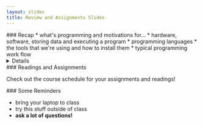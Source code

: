 ```yaml
---
layout: slides
title: Review and Assignments Slides
---
```

<section markdown="block">
### Recap
* what's programming and motivations for...
* hardware, software, storing data and executing a program
* programming languages
* the tools that we're using and how to install them
* typical programming work flow

<details markdown="block">
* QUESTION - what's programming?
* QUESTION - what are some ways to describe / differentiate programming languages
* QUESTION - what tools are we using? language? IDE?
* QUESTION - interactive shell vs text editor?
</details>
</section>

<section markdown="block">
### Readings and Assignments

Check out the course schedule for your assignments and readings!

</section>


<section markdown="block">
### Some Reminders

* bring your laptop to class
* try this stuff outside of class
* __ask a lot of questions!__
</section>
